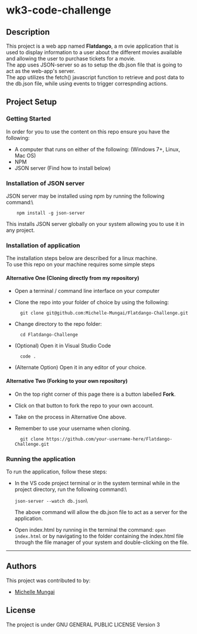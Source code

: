 # wk3-code-challenge

## Description
This project is a web app named **Flatdango**, a m ovie application that is used to display information to a user about the different movies available and allowing the user to purchase tickets for a movie.\
The app uses JSON-server so as to setup the db.json file that is going to act as the web-app's server.\
The app utilizes the fetch() javascript function to retrieve and post data to the db.json file, while using events to trigger correspnding actions.

## Project Setup
### Getting Started
In order for you to use the content on this repo ensure you have the following:

- A computer that runs on either of the following: (Windows 7+, Linux, Mac OS)
- NPM
- JSON server (Find how to install below)

### Installation of JSON server
JSON server may be installed using npm by running the following command:\

        npm install -g json-server

This installs JSON server globally on your system allowing you to use it in any project.

### Installation of application

The installation steps below are described for a linux machine.\
To use this repo on your machine requires some simple steps

#### Alternative One (Cloning directly from my repository)
- Open a terminal / command line interface on your computer

- Clone the repo into your folder of choice by using the following:


        git clone git@github.com:Michelle-Mungai/Flatdango-Challenge.git

- Change directory to the repo folder:


        cd Flatdango-Challenge

- (Optional) Open it in Visual Studio Code

        code .

- (Alternate Option) Open it in any editor of your choice.

#### Alternative Two (Forking to your own repository)
- On the top right corner of this page there is a button labelled **Fork**.

- Click on that button to fork the repo to your own account.

- Take on the process in Alternative One above.

- Remember to use your username when cloning.


        git clone https://github.com/your-username-here/Flatdango-Challenge.git

### Running the application
To run the application, follow these steps:

- In the VS code project terminal or in the system terminal while in the project directory, run the following command:\

  `json-server --watch db.json`\

  The above command will allow the db.json file to act as a server for the application.

- Open index.html by running in the terminal the command: `open index.html` or by navigating to the folder containing the index.html file through the file manager of your system and double-clicking on the file.

---
## Authors
This project was contributed to by:
- [Michelle Mungai](https://github.com/Michelle-Mungai)
## License
The project is under GNU GENERAL PUBLIC LICENSE Version 3